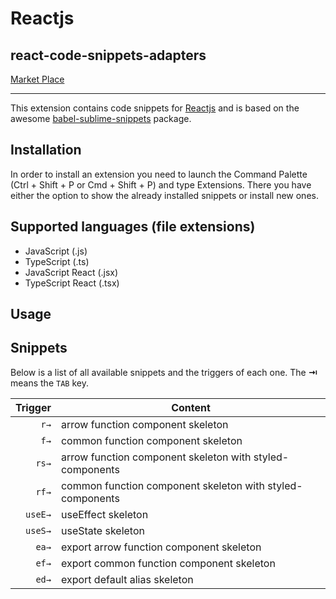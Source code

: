 # Reactjs

## react-code-snippets-adapters

[Market Place](https://marketplace.visualstudio.com/items?itemName=adaptersorg.react-snippets-adapters)

---

This extension contains code snippets for [Reactjs][react] and is based on the awesome [babel-sublime-snippets][babelsublime] package.

## Installation

In order to install an extension you need to launch the Command Palette (Ctrl + Shift + P or Cmd + Shift + P) and type Extensions.
There you have either the option to show the already installed snippets or install new ones.

## Supported languages (file extensions)

- JavaScript (.js)
- TypeScript (.ts)
- JavaScript React (.jsx)
- TypeScript React (.tsx)

## Usage

<!-- ![create react component](images/component.gif) -->
<!-- ![create react stateless component](images/stateless.gif) -->

## Snippets

Below is a list of all available snippets and the triggers of each one. The **⇥** means the `TAB` key.

| Trigger | Content                                                   |
| ------: | --------------------------------------------------------- |
|    `r→` | arrow function component skeleton                         |
|    `f→` | common function component skeleton                        |
|   `rs→` | arrow function component skeleton with styled-components  |
|   `rf→` | common function component skeleton with styled-components |
| `useE→` | useEffect skeleton                                        |
| `useS→` | useState skeleton                                         |
|   `ea→` | export arrow function component skeleton                  |
|   `ef→` | export common function component skeleton                 |
|   `ed→` | export default alias skeleton                             |

[react]: https://facebook.github.io/react/
[babelsublime]: https://github.com/babel/babel-sublime-snippets
[javacript]: https://github.com/xabikos/vscode-javascript
